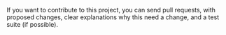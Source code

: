 If you want to contribute to this project, you can send pull requests, with proposed changes, clear explanations why this need a change, and a test suite (if possible).
